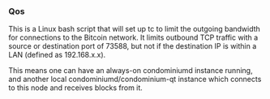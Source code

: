 ### Qos ###

This is a Linux bash script that will set up tc to limit the outgoing bandwidth for connections to the Bitcoin network. It limits outbound TCP traffic with a source or destination port of 73588, but not if the destination IP is within a LAN (defined as 192.168.x.x).

This means one can have an always-on condominiumd instance running, and another local condominiumd/condominium-qt instance which connects to this node and receives blocks from it.
